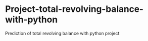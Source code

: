 # Project-total-revolving-balance-with-python
Prediction of total revolving balance with python project
